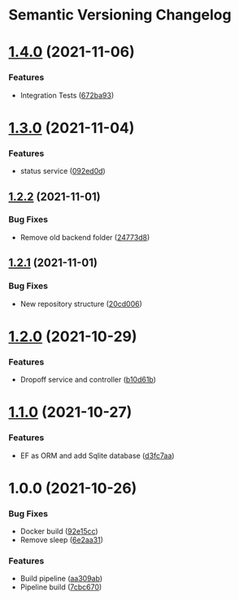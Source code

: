 # Semantic Versioning Changelog

# [1.4.0](https://github.com/ucl-aa/track-and-trace/compare/v1.3.0...v1.4.0) (2021-11-06)


### Features

* Integration Tests ([672ba93](https://github.com/ucl-aa/track-and-trace/commit/672ba937fb5c375a65517742ee0229d6d6fd2944))

# [1.3.0](https://github.com/ucl-aa/track-and-trace/compare/v1.2.2...v1.3.0) (2021-11-04)


### Features

* status service ([092ed0d](https://github.com/ucl-aa/track-and-trace/commit/092ed0def33f5416eba7f165d24ac0369b4ddc9f))

## [1.2.2](https://github.com/ucl-aa/track-and-trace/compare/v1.2.1...v1.2.2) (2021-11-01)


### Bug Fixes

* Remove old backend folder ([24773d8](https://github.com/ucl-aa/track-and-trace/commit/24773d8b1912435ecb52bd3d8cfb8ccca2e030f4))

## [1.2.1](https://github.com/ucl-aa/track-and-trace/compare/v1.2.0...v1.2.1) (2021-11-01)


### Bug Fixes

* New repository structure ([20cd006](https://github.com/ucl-aa/track-and-trace/commit/20cd0067572d5e11ec849fd89d5cd723f5cc115f))

# [1.2.0](https://github.com/ucl-aa/track-and-trace/compare/v1.1.0...v1.2.0) (2021-10-29)


### Features

* Dropoff service and controller ([b10d61b](https://github.com/ucl-aa/track-and-trace/commit/b10d61b656deb0f7ecf84de1da632413d37b3bf4))

# [1.1.0](https://github.com/ucl-aa/track-and-trace/compare/v1.0.0...v1.1.0) (2021-10-27)


### Features

* EF as ORM and add Sqlite database ([d3fc7aa](https://github.com/ucl-aa/track-and-trace/commit/d3fc7aa1124e3a819e222385fe5bcf2e577edf59))

# 1.0.0 (2021-10-26)


### Bug Fixes

* Docker build ([92e15cc](https://github.com/ucl-aa/track-and-trace/commit/92e15cc93d7471847f7242c69ecadad242d91c5b))
* Remove sleep ([6e2aa31](https://github.com/ucl-aa/track-and-trace/commit/6e2aa315991673ccd640f62ffbb3ddb6f63354d3))


### Features

* Build pipeline ([aa309ab](https://github.com/ucl-aa/track-and-trace/commit/aa309ab5ccc2819632b653d33e226cb1d38ce82c))
* Pipeline build ([7cbc670](https://github.com/ucl-aa/track-and-trace/commit/7cbc670f8686b72ba51e7d4dbe4cc1fce9044a4e))
